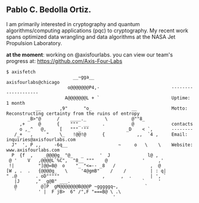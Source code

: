 ## Pablo C. Bedolla Ortiz.
I am primarily interested in cryptography and quantum algorithms/computing applications (pqc) to cryptography. My recent work spans optimized data wrangling and data algorithms at the NASA Jet Propulsion Laboratory.

**at the moment**: working on @axisfourlabs. you can view our team's progress at: https://github.com/Axis-Four-Labs

```
$ axisfetch
                         __~gga__                             axisfourlabs@chicago
                       o@@@@@@@P4,-                           --------------------
                      A@@@@@@@L + `                           Uptime: 1 month
           __       ,9"      "o_               __             Motto: Reconstructing certainty from the ruins of entropy
        _B>"@      /    ____._       \         @""8_         
     ,+     @      {    """_ __     .          @              contacts  
     o ,_^   @,     [   """_'""              _D    < `,       --------
   /_+   ,     "    \_   !@@!@      {            ,,  `4 ,     Email: inquiries@axisfourlabs.com 
  J"  ', P ,,     -6q__                   ~     o   \    \    Website: www.axisfourlabs.com 
  P  {f  ,    _@@@@g_ "@_   _      '  J              l@ ,     
 @ '    V   ,@@@@L`%C",  "8__ """    @             '     ,'   
 !|         "]@@=B@  o    "_ "<=-- _8   /             ,  @    
[W , .  .   {@@@@g_   \     '4@gmB"    /    /         | : q|
" .@       . oD"""""                ,      ,  .       | ', ` 
   |J      ," _g@B" ___.                           `     '   
   @         @]P  gM@@@@@@@B@@@P ~gggggq~,          `         
   `        ' |  F jB>  6" /",F "===B@ \ .\                   
                                        '
```
